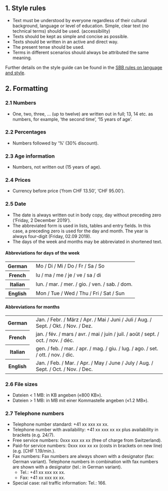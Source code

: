 ## 1. Style rules
* Text must be understood by everyone regardless of their cultural background, language or level of education. Simple, clear text (no technical terms) should be used. (accessibility)
* Texts should be kept as simple and concise as possible.
* Texts should be written in an active and direct way.
* The present tense should be used.
* Terms in different scenarios should always be attributed the same meaning.

Further details on the style guide can be found in the [SBB rules on language and style](https://company.sbb.ch/de/ueber-die-sbb/profil/sbb-markenportal/kommunikation/sprache.html).

## 2. Formatting
### 2.1 Numbers
* One, two, three, … (up to twelve) are written out in full; 13, 14 etc. as numbers, for example, ‘the second time’, ‘15 years of age’.

### 2.2 Percentages
* Numbers followed by ‘%’ (30% discount).

### 2.3 Age information 
* Numbers, not written out (15 years of age).

### 2.4 Prices
* Currency before price (‘from CHF 13.50’, ‘CHF 95.00’).

### 2.5 Date
* The date is always written out in body copy, day without preceding zero (‘Friday, 2 December 2019’).
* The abbreviated form is used in lists, tables and entry fields. In this case, a preceding zero is used for the day and month. The year is always four-digit (Friday, 02.09 2019).
* The days of the week and months may be abbreviated in shortened text.

#### Abbreviations for days of the week

<table>
		<tr>
		<th>German</th>
		<td style="padding-left:20px">Mo / Di / Mi / Do / Fr / Sa / So</td>
		</tr>
		<tr>
		<th>French</th>
		<td style="padding-left:20px">lu / ma / me / je / ve / sa / di</td>
		</tr>
		<tr>
		<th>Italian</th>
		<td style="padding-left:20px">lun. / mar. / mer. / gio. / ven. / sab. / dom.</td>
		</tr>
		<tr>
		<th>English</th>
		<td style="padding-left:20px">Mon / Tue / Wed / Thu / Fri / Sat / Sun</td>
		</tr>
	</table>

#### Abbreviations for months
<table>
		<tr>
		<th>German</th>
		<td style="padding-left:20px">Jan. / Febr. / März / Apr. / Mai / Juni / Juli / Aug. / Sept. / Okt. / Nov. / Dez.</td>
		</tr>
		<tr>
		<th>French</th>
		<td style="padding-left:20px">jan. / fév. / mars / avr. / mai / juin / juil. / août / sept. / oct. / nov. / déc.</td>
		</tr>
		<tr>
		<th>Italian</th>
		<td style="padding-left:20px">gen. / feb. / mar. / apr. / mag. / giu. / lug. / ago. / set. / ott. / nov. / dic.</td>
		</tr>
		<tr>
		<th>English</th>
		<td style="padding-left:20px">Jan. / Feb. / Mar. / Apr. / May / June / July / Aug. / Sept. / Oct. / Nov. / Dec.</td>
		</tr>
		<tr>
		</tr>
	</table>

### 2.6 File sizes
* Dateien  < 1 MB: in KB angeben («800 KB»).
* Dateien  > 1 MB: in MB mit einer Kommastelle angeben («1.2 MB»).

### 2.7 Telephone numbers
* Telephone number standard: +41 xx xxx xx xx.
* Telephone number with availability: +41 xx xxx xx xx plus availability in brackets (e.g. 24/7).
* Free service numbers: 0xxx xxx xx xx (free of charge from Switzerland).
* Paid-for service numbers: 0xxx xxx xx xx (costs in brackets on new line) (e.g. [CHF 1.19/min.).
* Fax numbers: Fax numbers are always shown with a designator (fax: German variant). Telephone numbers in combination with fax numbers are shown with a designator (tel.: in German variant).
    * Tel.: +41 xx xxx xx xx.
    * Fax: +41 xx xxx xx xx.
* Special case: rail traffic information: Tel.: 166.
